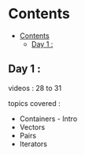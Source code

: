 # Contents
- [Contents](#contents)
  - [Day 1 :](#day-1-)


## Day 1 :

videos : 28 to 31

topics covered : </br>
- Containers - Intro </br>
- Vectors </br>
- Pairs </br>
- Iterators </br>
